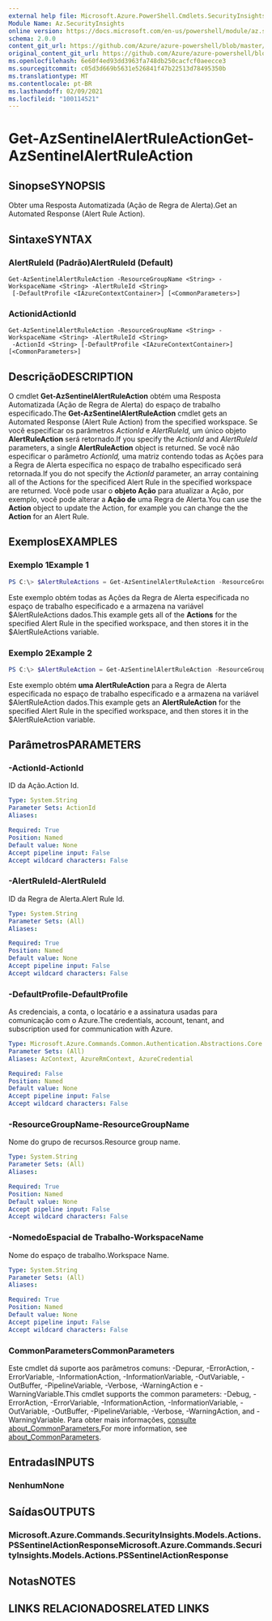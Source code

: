 ```yaml
---
external help file: Microsoft.Azure.PowerShell.Cmdlets.SecurityInsights.dll-Help.xml
Module Name: Az.SecurityInsights
online version: https://docs.microsoft.com/en-us/powershell/module/az.securityinsights/get-azsentinelalertruleaction
schema: 2.0.0
content_git_url: https://github.com/Azure/azure-powershell/blob/master/src/SecurityInsights/SecurityInsights/help/Get-AzSentinelAlertRuleAction.md
original_content_git_url: https://github.com/Azure/azure-powershell/blob/master/src/SecurityInsights/SecurityInsights/help/Get-AzSentinelAlertRuleAction.md
ms.openlocfilehash: 6e60f4ed93dd3963fa748db250cacfcf0aeecce3
ms.sourcegitcommit: c05d3d669b5631e526841f47b22513d78495350b
ms.translationtype: MT
ms.contentlocale: pt-BR
ms.lasthandoff: 02/09/2021
ms.locfileid: "100114521"
---
```

# <span data-ttu-id="a036f-101">Get-AzSentinelAlertRuleAction</span><span class="sxs-lookup"><span data-stu-id="a036f-101">Get-AzSentinelAlertRuleAction</span></span>

## <span data-ttu-id="a036f-102">Sinopse</span><span class="sxs-lookup"><span data-stu-id="a036f-102">SYNOPSIS</span></span>
<span data-ttu-id="a036f-103">Obter uma Resposta Automatizada (Ação de Regra de Alerta).</span><span class="sxs-lookup"><span data-stu-id="a036f-103">Get an Automated Response (Alert Rule Action).</span></span>

## <span data-ttu-id="a036f-104">Sintaxe</span><span class="sxs-lookup"><span data-stu-id="a036f-104">SYNTAX</span></span>

### <span data-ttu-id="a036f-105">AlertRuleId (Padrão)</span><span class="sxs-lookup"><span data-stu-id="a036f-105">AlertRuleId (Default)</span></span>
```
Get-AzSentinelAlertRuleAction -ResourceGroupName <String> -WorkspaceName <String> -AlertRuleId <String>
 [-DefaultProfile <IAzureContextContainer>] [<CommonParameters>]
```

### <span data-ttu-id="a036f-106">Actionid</span><span class="sxs-lookup"><span data-stu-id="a036f-106">ActionId</span></span>
```
Get-AzSentinelAlertRuleAction -ResourceGroupName <String> -WorkspaceName <String> -AlertRuleId <String>
 -ActionId <String> [-DefaultProfile <IAzureContextContainer>] [<CommonParameters>]
```

## <span data-ttu-id="a036f-107">Descrição</span><span class="sxs-lookup"><span data-stu-id="a036f-107">DESCRIPTION</span></span>
<span data-ttu-id="a036f-108">O cmdlet **Get-AzSentinelAlertRuleAction** obtém uma Resposta Automatizada (Ação de Regra de Alerta) do espaço de trabalho especificado.</span><span class="sxs-lookup"><span data-stu-id="a036f-108">The **Get-AzSentinelAlertRuleAction** cmdlet gets an Automated Response (Alert Rule Action) from the specified workspace.</span></span>
<span data-ttu-id="a036f-109">Se você especificar os parâmetros *ActionId* e *AlertRuleId,* um único objeto **AlertRuleAction** será retornado.</span><span class="sxs-lookup"><span data-stu-id="a036f-109">If you specify the *ActionId* and *AlertRuleId* parameters, a single **AlertRuleAction** object is returned.</span></span>
<span data-ttu-id="a036f-110">Se você não especificar o parâmetro *ActionId,* uma matriz contendo todas as Ações para a Regra de Alerta específica no espaço de trabalho especificado será retornada.</span><span class="sxs-lookup"><span data-stu-id="a036f-110">If you do not specify the *ActionId* parameter, an array containing all of the Actions for the specificed Alert Rule in the specified workspace are returned.</span></span>
<span data-ttu-id="a036f-111">Você pode usar o **objeto Ação** para atualizar a Ação, por exemplo, você pode alterar a **Ação de** uma Regra de Alerta.</span><span class="sxs-lookup"><span data-stu-id="a036f-111">You can use the **Action** object to update the Action, for example you can change the the **Action** for an Alert Rule.</span></span>

## <span data-ttu-id="a036f-112">Exemplos</span><span class="sxs-lookup"><span data-stu-id="a036f-112">EXAMPLES</span></span>

### <span data-ttu-id="a036f-113">Exemplo 1</span><span class="sxs-lookup"><span data-stu-id="a036f-113">Example 1</span></span>
```powershell
PS C:\> $AlertRuleActions = Get-AzSentinelAlertRuleAction -ResourceGroupName "MyResourceGroup" -WorkspaceName "MyWorkspaceName" -AlertRuleId "MyAlertRuleId"
```

<span data-ttu-id="a036f-114">Este exemplo obtém  todas as Ações da Regra de Alerta especificada no espaço de trabalho especificado e a armazena na variável $AlertRuleActions dados.</span><span class="sxs-lookup"><span data-stu-id="a036f-114">This example gets all of the **Actions** for the specified Alert Rule in the specified workspace, and then stores it in the $AlertRuleActions variable.</span></span>

### <span data-ttu-id="a036f-115">Exemplo 2</span><span class="sxs-lookup"><span data-stu-id="a036f-115">Example 2</span></span>
```powershell
PS C:\> $AlertRuleAction = Get-AzSentinelAlertRuleAction -ResourceGroupName "MyResourceGroup" -WorkspaceName "MyWorkspaceName" -AlertRuleId "MyAlertRuleId" -ActionId "MyActionId"
```

<span data-ttu-id="a036f-116">Este exemplo obtém **uma AlertRuleAction** para a Regra de Alerta especificada no espaço de trabalho especificado e a armazena na variável $AlertRuleAction dados.</span><span class="sxs-lookup"><span data-stu-id="a036f-116">This example gets an **AlertRuleAction** for the specified Alert Rule in the specified workspace, and then stores it in the $AlertRuleAction variable.</span></span>

## <span data-ttu-id="a036f-117">Parâmetros</span><span class="sxs-lookup"><span data-stu-id="a036f-117">PARAMETERS</span></span>

### <span data-ttu-id="a036f-118">-ActionId</span><span class="sxs-lookup"><span data-stu-id="a036f-118">-ActionId</span></span>
<span data-ttu-id="a036f-119">ID da Ação.</span><span class="sxs-lookup"><span data-stu-id="a036f-119">Action Id.</span></span>

```yaml
Type: System.String
Parameter Sets: ActionId
Aliases:

Required: True
Position: Named
Default value: None
Accept pipeline input: False
Accept wildcard characters: False
```

### <span data-ttu-id="a036f-120">-AlertRuleId</span><span class="sxs-lookup"><span data-stu-id="a036f-120">-AlertRuleId</span></span>
<span data-ttu-id="a036f-121">ID da Regra de Alerta.</span><span class="sxs-lookup"><span data-stu-id="a036f-121">Alert Rule Id.</span></span>

```yaml
Type: System.String
Parameter Sets: (All)
Aliases:

Required: True
Position: Named
Default value: None
Accept pipeline input: False
Accept wildcard characters: False
```

### <span data-ttu-id="a036f-122">-DefaultProfile</span><span class="sxs-lookup"><span data-stu-id="a036f-122">-DefaultProfile</span></span>
<span data-ttu-id="a036f-123">As credenciais, a conta, o locatário e a assinatura usadas para comunicação com o Azure.</span><span class="sxs-lookup"><span data-stu-id="a036f-123">The credentials, account, tenant, and subscription used for communication with Azure.</span></span>

```yaml
Type: Microsoft.Azure.Commands.Common.Authentication.Abstractions.Core.IAzureContextContainer
Parameter Sets: (All)
Aliases: AzContext, AzureRmContext, AzureCredential

Required: False
Position: Named
Default value: None
Accept pipeline input: False
Accept wildcard characters: False
```

### <span data-ttu-id="a036f-124">-ResourceGroupName</span><span class="sxs-lookup"><span data-stu-id="a036f-124">-ResourceGroupName</span></span>
<span data-ttu-id="a036f-125">Nome do grupo de recursos.</span><span class="sxs-lookup"><span data-stu-id="a036f-125">Resource group name.</span></span>

```yaml
Type: System.String
Parameter Sets: (All)
Aliases:

Required: True
Position: Named
Default value: None
Accept pipeline input: False
Accept wildcard characters: False
```

### <span data-ttu-id="a036f-126">-NomedoEspacial de Trabalho</span><span class="sxs-lookup"><span data-stu-id="a036f-126">-WorkspaceName</span></span>
<span data-ttu-id="a036f-127">Nome do espaço de trabalho.</span><span class="sxs-lookup"><span data-stu-id="a036f-127">Workspace Name.</span></span>

```yaml
Type: System.String
Parameter Sets: (All)
Aliases:

Required: True
Position: Named
Default value: None
Accept pipeline input: False
Accept wildcard characters: False
```

### <span data-ttu-id="a036f-128">CommonParameters</span><span class="sxs-lookup"><span data-stu-id="a036f-128">CommonParameters</span></span>
<span data-ttu-id="a036f-129">Este cmdlet dá suporte aos parâmetros comuns: -Depurar, -ErrorAction, -ErrorVariable, -InformationAction, -InformationVariable, -OutVariable, -OutBuffer, -PipelineVariable, -Verbose, -WarningAction e -WarningVariable.</span><span class="sxs-lookup"><span data-stu-id="a036f-129">This cmdlet supports the common parameters: -Debug, -ErrorAction, -ErrorVariable, -InformationAction, -InformationVariable, -OutVariable, -OutBuffer, -PipelineVariable, -Verbose, -WarningAction, and -WarningVariable.</span></span> <span data-ttu-id="a036f-130">Para obter mais informações, [consulte about_CommonParameters.](http://go.microsoft.com/fwlink/?LinkID=113216)</span><span class="sxs-lookup"><span data-stu-id="a036f-130">For more information, see [about_CommonParameters](http://go.microsoft.com/fwlink/?LinkID=113216).</span></span>

## <span data-ttu-id="a036f-131">Entradas</span><span class="sxs-lookup"><span data-stu-id="a036f-131">INPUTS</span></span>

### <span data-ttu-id="a036f-132">Nenhum</span><span class="sxs-lookup"><span data-stu-id="a036f-132">None</span></span>
## <span data-ttu-id="a036f-133">Saídas</span><span class="sxs-lookup"><span data-stu-id="a036f-133">OUTPUTS</span></span>

### <span data-ttu-id="a036f-134">Microsoft.Azure.Commands.SecurityInsights.Models.Actions.PSSentinelActionResponse</span><span class="sxs-lookup"><span data-stu-id="a036f-134">Microsoft.Azure.Commands.SecurityInsights.Models.Actions.PSSentinelActionResponse</span></span>
## <span data-ttu-id="a036f-135">Notas</span><span class="sxs-lookup"><span data-stu-id="a036f-135">NOTES</span></span>

## <span data-ttu-id="a036f-136">LINKS RELACIONADOS</span><span class="sxs-lookup"><span data-stu-id="a036f-136">RELATED LINKS</span></span>
